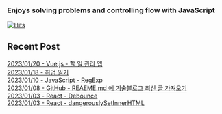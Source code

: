 
### Enjoys solving problems and controlling flow with JavaScript
[![Hits](https://hits.seeyoufarm.com/api/count/incr/badge.svg?url=https%3A%2F%2Fgithub.com%2Fbitnaleeeee&count_bg=%23555555&title_bg=%23555555&icon=&icon_color=%23E7E7E7&title=hits&edge_flat=false)](https://hits.seeyoufarm.com)
## Recent Post 

[2023/01/20 - Vue.js - 할 일 관리 앱](https://bitnaleeeee.github.io/to-do-list-vue/) <br/>
[2023/01/18 - 취업 일기](https://bitnaleeeee.github.io/career/) <br/>
[2023/01/10 - JavaScript - RegExp](https://bitnaleeeee.github.io/RegExp/) <br/>
[2023/01/08 - GitHub - REAEME.md 에 기술블로그 최신 글 가져오기](https://bitnaleeeee.github.io/reade-me-style/) <br/>
[2023/01/03 - React - Debounce](https://bitnaleeeee.github.io/debounce/) <br/>
[2023/01/03 - React - dangerouslySetInnerHTML](https://bitnaleeeee.github.io/dangerously-setInner-html/) <br/>
